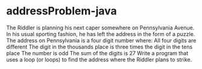 # addressProblem-java

 The Riddler is planning his next caper somewhere on Pennsylvania Avenue. 
In his usual sporting fashion, he has left the address in the form of a puzzle. 
The address on Pennsylvania is a four digit number where:
 All four digits are different
 The digit in the thousands place is three times the digit in the tens place
 The number is odd
 The sum of the digits is 27
 Write a program that uses a loop (or loops) to find the
address where the Riddler plans to strike.











